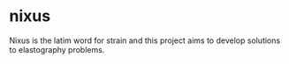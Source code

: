 nixus
=====

Nixus is the latim word for strain and this project aims to develop solutions to elastography problems.